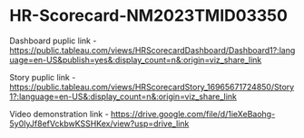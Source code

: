 # HR-Scorecard-NM2023TMID03350


Dashboard puplic link - https://public.tableau.com/views/HRScorecardDashboard/Dashboard1?:language=en-US&publish=yes&:display_count=n&:origin=viz_share_link

Story puplic link - https://public.tableau.com/views/HRScorecardStory_16965671724850/Story1?:language=en-US&:display_count=n&:origin=viz_share_link

Video demonstration link - https://drive.google.com/file/d/1ieXeBaohg-5y0IyJf8efVckbwKSSHKex/view?usp=drive_link
